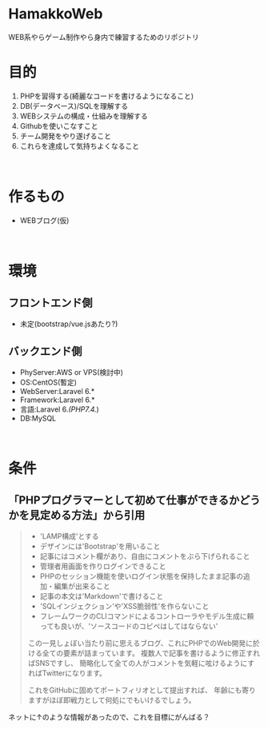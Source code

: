 # HamakkoWeb
WEB系やらゲーム制作やら身内で練習するためのリポジトリ
<br>

# 目的
1. PHPを習得する(綺麗なコードを書けるようになること)
2. DB(データベース)/SQLを理解する
3. WEBシステムの構成・仕組みを理解する
4. Githubを使いこなすこと
5. チーム開発をやり遂げること
6. これらを達成して気持ちよくなること
<br>

# 作るもの
* WEBブログ(仮)
<br>

# 環境
## フロントエンド側
* 未定(bootstrap/vue.jsあたり?)
## バックエンド側
* PhyServer:AWS or VPS(検討中)
* OS:CentOS(暫定)
* WebServer:Laravel 6.*
* Framework:Laravel 6.*
* 言語:Laravel 6.*(PHP7.4.*)
* DB:MySQL
<br>

# 条件
## 「PHPプログラマーとして初めて仕事ができるかどうかを見定める方法」から引用
>* 'LAMP構成'とする
>* デザインには'Bootstrap'を用いること
>* 記事にはコメント欄があり、自由にコメントをぶら下げられること
>* 管理者用画面を作りログインできること
>* PHPのセッション機能を使いログイン状態を保持したまま記事の追加・編集が出来ること
>* 記事の本文は'Markdown'で書けること
>* 'SQLインジェクション'や'XSS脆弱性'を作らないこと
>* フレームワークのCLIコマンドによるコントローラやモデル生成に頼っても良いが、'ソースコードのコピペはしてはならない'</br>
>
>この一見しょぼい当たり前に思えるブログ、これにPHPでのWeb開発に於ける全ての要素が詰まっています。
>複数人で記事を書けるように修正すればSNSですし、
>簡略化して全ての人がコメントを気軽に呟けるようにすればTwitterになります。
>
>これをGitHubに固めてポートフィリオとして提出すれば、
>年齢にも寄りますがほぼ即戦力として何処にでもいけるでしょう。

ネットに↑のような情報があったので、これを目標にがんばる？
